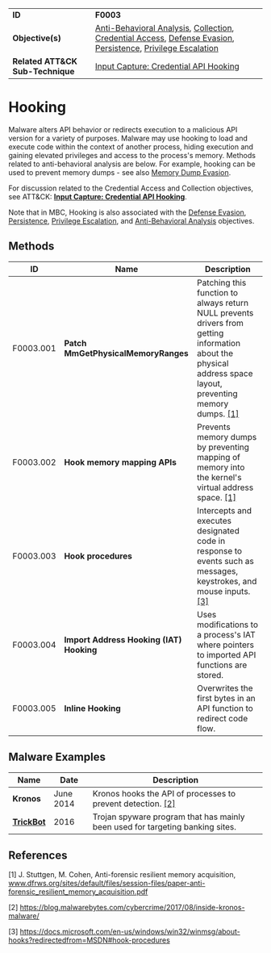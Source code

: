 |||
|---|---|
|**ID**|**F0003**|
|**Objective(s)**|[Anti-Behavioral Analysis](https://github.com/MBCProject/mbc-markdown/tree/master/anti-behavioral-analysis), [Collection](https://github.com/MBCProject/mbc-markdown/tree/master/collection), [Credential Access](https://github.com/MBCProject/mbc-markdown/tree/master/credential-access), [Defense Evasion](https://github.com/MBCProject/mbc-markdown/tree/master/defense-evasion), [Persistence](https://github.com/MBCProject/mbc-markdown/tree/master/persistence), [Privilege Escalation](https://github.com/MBCProject/mbc-markdown/tree/master/privilege-escalation)|
|**Related ATT&CK Sub-Technique**|[Input Capture: Credential API Hooking](https://attack.mitre.org/techniques/T1056/004/)|


Hooking
=======
Malware alters API behavior or redirects execution to a malicious API version for a variety of purposes. Malware may use hooking to load and execute code within the context of another process, hiding execution and gaining elevated privileges and access to the process's memory. Methods related to anti-behavioral analysis are below. For example, hooking can be used to prevent memory dumps - see also [Memory Dump Evasion](https://github.com/MBCProject/mbc-markdown/blob/master/anti-behavioral-analysis/evade-memory-dump.md).

For discussion related to the Credential Access and Collection objectives, see ATT&CK: [**Input Capture: Credential API Hooking**](https://attack.mitre.org/techniques/T1056/004/). 

Note that in MBC, Hooking is also associated with the [Defense Evasion](https://github.com/MBCProject/mbc-markdown/tree/master/defense-evasion), [Persistence](https://github.com/MBCProject/mbc-markdown/tree/master/persistence), [Privilege Escalation](https://github.com/MBCProject/mbc-markdown/tree/master/privilege-escalation), and [Anti-Behavioral Analysis](https://github.com/MBCProject/mbc-markdown/tree/master/anti-behavioral-analysis) objectives.

Methods
-------
|ID|Name|Description|
|---|---|---|
|F0003.001|**Patch MmGetPhysicalMemoryRanges**|Patching this function to always return NULL prevents drivers from getting information about the physical address space layout, preventing memory dumps. [[1]](#1)|
|F0003.002|**Hook memory mapping APIs**|Prevents memory dumps by preventing mapping of memory into the kernel's virtual address space. [[1]](#1)|
|F0003.003|**Hook procedures**|Intercepts and executes designated code in response to events such as messages, keystrokes, and mouse inputs. [[3]](#3)|
|F0003.004|**Import Address Hooking (IAT) Hooking**|Uses modifications to a process's IAT where pointers to imported API functions are stored.|
|F0003.005|**Inline Hooking**|Overwrites the first bytes in an API function to redirect code flow.|

Malware Examples
----------------
|Name|Date|Description|
|---|---|---|
|**Kronos**|June 2014|Kronos hooks the API of processes to prevent detection. [[2]](#2)|
|[**TrickBot**](https://github.com/MBCProject/mbc-markdown/tree/master/xample-malware/trickbot.md)|2016|Trojan spyware program that has mainly been used for targeting banking sites.|

References
----------
<a name="1">[1]</a> J. Stuttgen, M. Cohen, Anti-forensic resilient memory acquisition, www.dfrws.org/sites/default/files/session-files/paper-anti-forensic_resilient_memory_acquisition.pdf

<a name="2">[2]</a> https://blog.malwarebytes.com/cybercrime/2017/08/inside-kronos-malware/

<a name="3">[3]</a> https://docs.microsoft.com/en-us/windows/win32/winmsg/about-hooks?redirectedfrom=MSDN#hook-procedures
